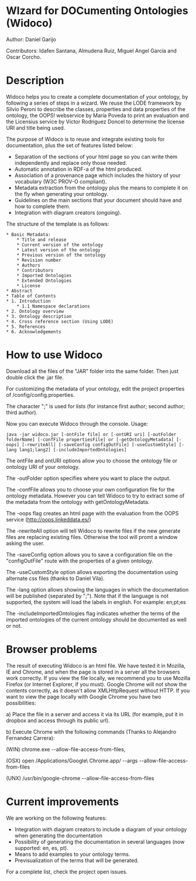 WIzard for DOCumenting Ontologies (Widoco)
===================
Author: Daniel Garijo

Contributors: Idafen Santana, Almudena Ruiz, Miguel Angel García and Oscar Corcho.

Description
===========
Widoco helps you to create a complete documentation of your ontology, by following a series of steps in a wizard. We reuse the LODE framework by Silvio Peroni to describe the classes, properties and data properties of the ontology, the OOPS! webservice by María Poveda to print an evaluation and the Licensius service by Victor Rodriguez Doncel to determine the license URI and title being used.

The purpose of Widoco is to reuse and integrate existing tools for documentation, plus the set of features listed below:
* Separation of the sections of your html page so you can write them independently and replace only those needed.
* Automatic annotation in RDF-a of the html produced.
* Association of a provenance page which includes the history of your vocabulary (W3C PROV-O compliant).
* Metadata extraction from the ontology plus the means to complete it on the fly when generating your ontology.
* Guidelines on the main sections that your document should have and how to complete them.
* Integration with diagram creators (ongoing).

The structure of the template is as follows:

	* Basic Metadata: 
		* Title and release
		* Current version of the ontology  
		* Latest version of the ontology
		* Previous version of the ontology
		* Revision number
		* Authors
		* Contributors
		* Imported Ontologies
		* Extended Ontologies
		* License
	* Abstract
	* Table of Contents
	* 1. Introduction
		* 1.1 Namespace declarations
	* 2. Ontology overview
	* 3. Ontology description
	* 4. Cross reference section (Using LODE)
	* 5. References
	* 6. Acknowledgements
	
How to use Widoco
==========
Download all the files of the "JAR" folder into the same folder. Then just double click the .jar file.

For customizing the metadata of your ontology, edit the project properties of /config/config.properties. 

The character ";" is used for lists (for instance first author; second author; third author).

Now you can execute Widoco through the console. Usage:

	java -jar widoco.jar [-ontFile file] or [-ontURI uri] [-outFolder folderName] [-confFile propertiesFile] or [-getOntologyMetadata] [-oops] [-rewriteAll] [-saveConfig configOutFile] [-useCustomStyle] [-lang lang1;lang2] [-includeImportedOntologies]

The ontFile and ontURI options allow you to choose the ontology file or ontology URI of your ontology.

The -outFolder option specifies where you want to place the output.

The -confFile allows you to choose your own configuration file for the ontology metadata. However you can tell Widoco to try to extract some of the metadata from the ontology with getOntologyMetadata.

The -oops flag creates an html page with the evaluation from the OOPS service (http://oops.linkeddata.es/)

The -rewriteAll option will tell Widoco to rewrite files if the new generate files are replacing existing files. Otherwise the tool will promt a window asking the user.

The -saveConfig option allows you to save a configuration file on the "configOutFile" route with the properties of a given ontology.

The -useCustomStyle option allows exporting the documentation using alternate css files (thanks to Daniel Vila).

The -lang option allows showing the languages in which the documentation will be published (separated by ";"). Note that if the language is not supported, the system will load the labels in english. For example: en;pt;es

The -includeImportedOntologies flag indicates whether the terms of the imported ontologies of the current ontology should be documented as well or not.

Browser problems
==========
The result of executing Widoco is an html file. We have tested it in Mozilla, IE and Chrome, and when the page is stored in a server all the browsers work correctly. If you view the file locally, we recommend you to use Mozilla Firefox (or Internet Explorer, if you must). Google Chrome will not show the contents correctly, as it doesn't allow  XMLHttpRequest without HTTP. If you want to view the page locally with Google Chrome you have two possibilities:

a) Place the file in a server and access it via its URL (for example, put it in dropbox and access through its public url).

b) Execute Chrome with the following commands (Thanks to Alejandro Fernandez Carrera):

(WIN) chrome.exe --allow-file-access-from-files,

(OSX) open /Applications/Google\ Chrome.app/ --args --allow-file-access-from-files

(UNX) /usr/bin/google-chrome --allow-file-access-from-files
	
Current improvements
==========
We are working on the following features:
* Integration with diagram creators to include a diagram of your ontology when generating the documentation
* Possibility of generating the documentation in several languages (now supported: en, es, pt).
* Means to add examples to your ontology terms.
* Previsualization of the terms that will be generated.

For a complete list, check the project open issues.
